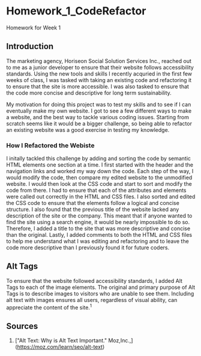 # Homework_1_CodeRefactor
Homework for Week 1

## Introduction

The marketing agency, Horiseon Social Solution Services Inc., reached out to me as a junior developer to ensure that their website follows accessibility standards. Using the new tools and skills I recently acquried in the first few weeks of class, I was tasked with taking an existing code and refactoring it to ensure that the site is more accessible. I was also tasked to ensure that the code more concise and descriptive for long term sustainability.

My motivation for doing this project was to test my skills and to see if I can eventually make my own website. I got to see a few different ways to make a website, and the best way to tackle various coding issues. Starting from scratch seems like it would be a bigger challenge, so being able to refactor an existing website was a good exercise in testing my knowledge. 

### How I Refactored the Webiste

I initally tackled this challenge by adding and sorting the code by semantic HTML elements one section at a time. I first started with the header and the navigation links and worked my way down the code. Each step of the way, I would modify the code, then compare my edited website to the unmodified website. I would then look at the CSS code and start to sort and modify the code from there. I had to ensure that each of the attributes and elements were called out correctly in the HTML and CSS files. I also sorted and edited the CSS code to ensure that the elements follow a logical and concise structure. I also found that the previous title of the website lacked any description of the site or the company. This meant that if anyone wanted to find the site using a search engine, it would be nearly impossible to do so. Therefore, I added a title to the site that was more descriptive and concise than the original. Lastly, I added comments to both the HTML and CSS files to help me understand what I was editing and refactoring and to leave the code more descriptive than I previously found it for future coders.

## Alt Tags

To ensure that the website followed accessibility standards, I added Alt Tags to each of the image elements. The original and primary purpose of Alt Tags is to describe images to visitors who are unable to see them. Including alt text with images ensures all users, regardless of visual ability, can appreciate the content of the site.<sup>1</sup>


## Sources
1. ["Alt Text: Why is Alt Text Important." Moz,Inc.,] (https://moz.com/learn/seo/alt-text)